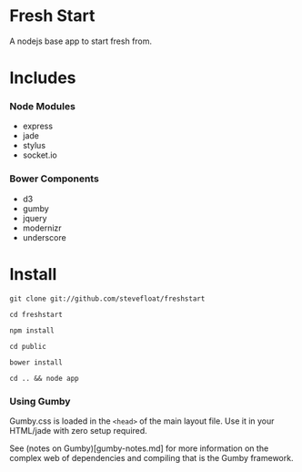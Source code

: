 Fresh Start
==============

A nodejs base app to start fresh from.

Includes
========

### Node Modules
* express
* jade
* stylus
* socket.io

### Bower Components
* d3
* gumby
* jquery
* modernizr
* underscore

Install
=======

```
git clone git://github.com/stevefloat/freshstart
```
```
cd freshstart
```
```
npm install
```
```
cd public
```
```
bower install
```
```
cd .. && node app
```

### Using Gumby

Gumby.css is loaded in the ``` <head> ``` of the main layout file. Use it in your HTML/jade with zero setup required.

See (notes on Gumby)[gumby-notes.md] for more information on the complex web of dependencies and compiling that is the Gumby framework.
